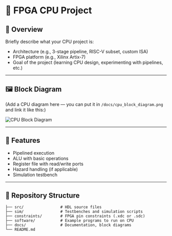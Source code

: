 # **🚀 FPGA CPU Project**

## **📖 Overview**
Briefly describe what your CPU project is:
- Architecture (e.g., 3-stage pipeline, RISC-V subset, custom ISA)
- FPGA platform (e.g., Xilinx Artix-7)
- Goal of the project (learning CPU design, experimenting with pipelines, etc.)

---

## **🖼️ Block Diagram**
(Add a CPU diagram here — you can put it in `/docs/cpu_block_diagram.png` and link it like this:)

![CPU Block Diagram](docs/cpu_block_diagram.png)

---

## **🔧 Features**
- Pipelined execution
- ALU with basic operations
- Register file with read/write ports
- Hazard handling (if applicable)
- Simulation testbench

---

## **📂 Repository Structure**
```text
├── src/                # HDL source files
├── sim/                # Testbenches and simulation scripts
├── constraints/        # FPGA pin constraints (.xdc or .sdc)
├── software/           # Example programs to run on CPU
├── docs/               # Documentation, block diagrams
└── README.md


 
